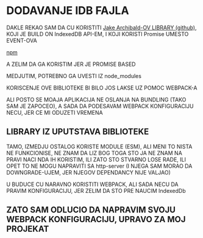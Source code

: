 # DODAVANJE IDB FAJLA

DAKLE REKAO SAM DA CU KORISTITI [Jake Archibald-OV LIBRARY (github)](https://github.com/jakearchibald/idb), KOJI JE BUILD ON IndexedDB API-EM, I KOJI KORISTI Promise UMESTO EVENT-OVA

[npm](https://www.npmjs.com/package/idb)

A ZELIM DA GA KORISTIM JER JE PROMISE BASED

MEDJUTIM, POTREBNO GA UVESTI IZ node_modules

KORISCENJE OVE BIBLIOTEKE BI BILO JOS LAKSE UZ POMOC WEBPACK-A

ALI POSTO SE MOAJA APLIKACIJA NE OSLANJA NA BUNDLING (TAKO SAM JE ZAPOCEO), A SADA DA PODESAVAM WEBPACK KONFIGURACIJU NECU, JER CE MI ODUZETI VREMENA

## LIBRARY IZ UPUTSTAVA BIBLIOTEKE

TAMO, IZMEDJU OSTALOG KORISTE MODULE (ESM), ALI MENI TO NISTA NE FUNKCIONISE, NE ZNAM DA LIZ BOG TOGA STO JA NE ZNAM NA PRAVI NACI NDA IH KORISTIM, ILI ZATO STO STVARNO LOSE RADE, ILI OPET TO NE MOGU NAPRAVITI SA http-server (I NJEGA SAM MORAO DA DOWNGRADE-UJEM, JER NJEGOV DEPENDANCY NIJE VALJAO)

U BUDUCE CU NARAVNO KORISTITI WEBPACK, ALI SADA NECU DA PRAVIM KONFIGURACIJU, JER ZELIM DA STO PRE NAUCIM IndexedDb

## ZATO SAM ODLUCIO DA NAPRAVIM SVOJU WEBPACK KONFIGURACIJU, UPRAVO ZA MOJ PROJEKAT

